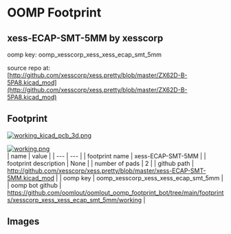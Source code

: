 # OOMP Footprint  
## xess-ECAP-SMT-5MM  by xesscorp  
  
oomp key: oomp_xesscorp_xess_xess_ecap_smt_5mm  
  
source repo at: [http://github.com/xesscorp/xess.pretty/blob/master/ZX62D-B-5PA8.kicad_mod](http://github.com/xesscorp/xess.pretty/blob/master/ZX62D-B-5PA8.kicad_mod)  
## Footprint  
  
[![working_kicad_pcb_3d.png](working_kicad_pcb_3d_600.png)](working_kicad_pcb_3d.png)  
  
[![working.png](working_600.png)](working.png)  
| name | value | 
| --- | --- | 
| footprint name | xess-ECAP-SMT-5MM | 
| footprint description | None | 
| number of pads | 2 | 
| github path | http://github.com/xesscorp/xess.pretty/blob/master/xess-ECAP-SMT-5MM.kicad_mod | 
| oomp key | oomp_xesscorp_xess_xess_ecap_smt_5mm | 
| oomp bot github | https://github.com/oomlout/oomlout_oomp_footprint_bot/tree/main/footprints/xesscorp_xess_xess_ecap_smt_5mm/working | 
## Images  
